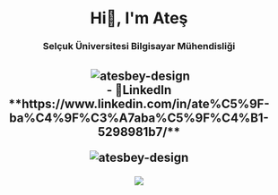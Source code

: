 <h1 align="center">Hi👋, I'm Ateş</h1>
<h3 align="center">Selçuk Üniversitesi Bilgisayar Mühendisliği</h3>

<h2 align="center">&nbsp;<img align="center" src="https://github-readme-stats.vercel.app/api?username=atesbey-design&show_icons=true&locale=en" alt="atesbey-design" /><br/>
- 💬LinkedIn  **https://www.linkedin.com/in/ate%C5%9F-ba%C4%9F%C3%A7aba%C5%9F%C4%B1-5298981b7/**
<p align="center"> <img src="https://komarev.com/ghpvc/?username=atesbey-design&label=Profile%20views&&theme=tokyonight" alt="atesbey-design" /> </p>
<p align="center"> <img src="https://github-readme-stats.vercel.app/api/top-langs/?username=atesbey-design&layout=compact&theme=tokyonight" /> </p>







